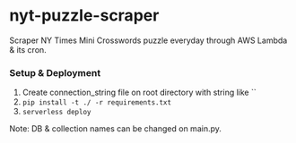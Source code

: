 # nyt-puzzle-scraper

Scraper NY Times Mini Crosswords puzzle everyday through AWS Lambda & its cron.

### Setup & Deployment

1. Create connection_string file on root directory with string like ``
2. `pip install -t ./ -r requirements.txt`
3. `serverless deploy`


Note: DB & collection names can be changed on main.py.